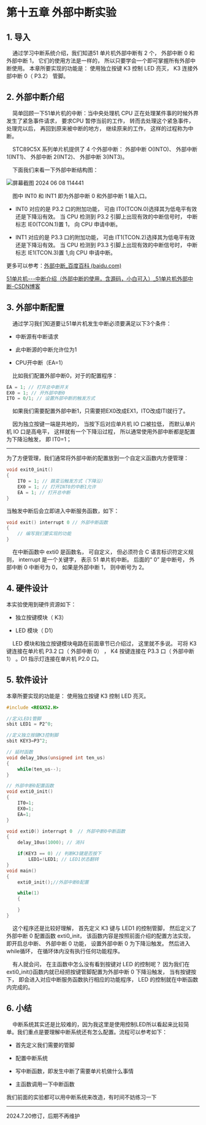 # 第十五章 外部中断实验

## 1. 导入

    通过学习中断系统介绍，我们知道51 单片机外部中断有 2 个， 外部中断 0 和外部中断 1， 它们的使用方法是一样的， 所以只要学会一个即可掌握所有外部中断使用。 本章所要实现的功能是： 使用独立按键 K3 控制 LED 亮灭， K3 连接外部中断 0（ P3.2） 管脚。

## 2. 外部中断介绍

    简单回顾一下51单片机的中断：当中央处理机 CPU 正在处理某件事的时候外界发生了紧急事件请求， 要求CPU 暂停当前的工作， 转而去处理这个紧急事件， 处理完以后， 再回到原来被中断的地方， 继续原来的工作， 这样的过程称为中断。

    STC89C5X 系列单片机提供了 4 个外部中断： 外部中断 O(INTO)、 外部中断1(INT1)、 外部中断 2(INT2)、 外部中断 3(INT3)。

    下面我们来看一下外部中断结构图：

![屏幕截图 2024 06 08 114441](https://img.picgo.net/2024/06/08/-2024-06-08-11444127517dca0b30744c.png)

    图中 INT0 和 INT1 即为外部中断 0 和外部中断 1 输入口。

- INT0 对应的是 P3.2 口的附加功能， 可由 IT0(TCON.0)选择其为低电平有效还是下降沿有效。 当 CPU 检测到 P3.2 引脚上出现有效的中断信号时， 中断标志 IE0(TCON.1)置 1， 向 CPU 申请中断。

- INT1 对应的是 P3.3 口的附加功能， 可由 IT1(TCON.2)选择其为低电平有效还是下降沿有效。 当 CPU 检测到 P3.3 引脚上出现有效的中断信号时， 中断标志 IE1(TCON.3)置 1,向 CPU 申请中断。

更多可以参考：[外部中断_百度百科 (baidu.com)](https://baike.baidu.com/item/%E5%A4%96%E9%83%A8%E4%B8%AD%E6%96%AD/8984014)

[51单片机---中断介绍（外部中断的使用，含源码，小白可入）_51单片机外部中断-CSDN博客](https://blog.csdn.net/m0_56399733/article/details/133904885)

## 3. 外部中断配置

    通过学习我们知道要让51单片机发生中断必须要满足以下3个条件：

- 中断源有中断请求

- 此中断源的中断允许位为1

- CPU开中断（EA=1）

    比如我们配置外部中断0，对于的配置程序：

```c
EA = 1; // 打开总中断开关
EX0 = 1; // 开外部中断0
ITO = 0/1; // 设置外部中断的触发方式
```

    如果我们需要配置外部中断1，只需要把EX0改成EX1，ITO改成ITI就行了。

    因为独立按键一端是共地的， 当按下后对应单片机 IO 口被拉低， 而默认单片机 IO 口是高电平， 这样就有一个下降沿过程， 所以通常使用外部中断都是配置为下降沿触发， 即 IT0=1；

---

为了方便管理，我们通常将外部中断的配置放到一个自定义函数内方便管理：

```c
void exit0_init()
{
    IT0 = 1; // 跳变沿触发方式（下降沿）
    EX0 = 1; // 打开INT0的中断1允许
    EA = 1; // 打开总中断 
}
```

当触发中断后会立即进入中断服务函数，如下：

```c
void exit() interrupt 0 // 外部中断函数
{
    // 编写我们要实现的功能
}
```

    在中断函数中 exti0 是函数名， 可自定义， 但必须符合 C 语言标识符定义规则， interrupt 是一个关键字， 表示 51 单片机中断。 后面的“ 0” 是中断号， 外部中断 0 中断号为 0， 如果是外部中断 1， 则中断号为 2。

## 4. 硬件设计

本实验使用到硬件资源如下：

- 独立按键模块（ K3）

- LED 模块（ D1）

    LED 模块和独立按键模块电路在前面章节已介绍过， 这里就不多说。 可将 K3键连接在单片机 P3.2 口（ 外部中断 0） ， K4 按键连接在 P3.3 口（ 外部中断 1） 。D1 指示灯连接在单片机 P2.0 口。

## 5. 软件设计

本章所要实现的功能是： 使用独立按键 K3 控制 LED 亮灭。

```c
#include <REGX52.H>

//定义LED1管脚
sbit LED1 = P2^0;

//定义独立按键K3控制脚
sbit KEY3=P3^2;

// 延时函数
void delay_10us(unsigned int ten_us)
{
    while(ten_us--);    
}

// 外部中断0配置函数
void exti0_init()
{
    IT0=1; 
    EX0=1;
    EA=1;
}

void exti0() interrupt 0  // 外部中断0中断函数
{
    delay_10us(1000); // 消抖

    if(KEY3 == 0) // 判断K3键是否按下
        LED1=!LED1; // LED1状态翻转                    
}
void main()
{    
    exti0_init();//外部中断0配置

    while(1)
    {            

    }        
}
```

    这个程序还是比较好理解， 首先定义 K3 键与 LED1 的控制管脚， 然后定义了外部中断 0 配置函数 exti0_init， 该函数内容是按照前面介绍的配置方法实现， 即开启总中断、 外部中断 0 功能， 设置外部中断 0 为下降沿触发。 然后进入 while循环， 在循环体内没有执行任何功能程序。

    有人就会问， 在主函数中怎么没有看到按键对 LED 的控制呢？ 因为我们在exti0_init()函数内就已经把按键管脚配置为外部中断 0 下降沿触发， 当有按键按下， 即会进入对应中断服务函数执行相应的功能程序， LED 的控制就在中断函数内完成的。

## 6. 小结

    中断系统其实还是比较难的，因为我这里是使用控制LED所以看起来比较简单。我们重点是要理解中断系统还有怎么配置。流程可以参考如下：

- 首先定义我们需要的管脚

- 配置中断系统

- 写中断函数，即发生中断了需要单片机做什么事情

- 主函数调用一下中断函数

我们前面的实验都可以用中断系统来改造，有时间不妨练习一下

---

2024.7.20修订，后期不再维护
